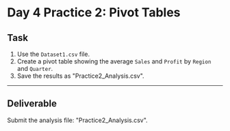 # Day 4 Practice 2: Pivot Tables

## Task
1. Use the `Dataset1.csv` file.
2. Create a pivot table showing the average `Sales` and `Profit` by `Region` and `Quarter`.
3. Save the results as "Practice2_Analysis.csv".

---

## Deliverable
Submit the analysis file: "Practice2_Analysis.csv".